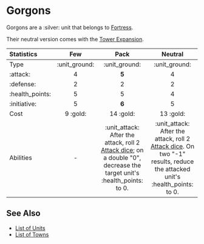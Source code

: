 # Gorgons

Gorgons are a :silver: unit that belongs to [Fortress](../towns/fortress.md).

Their neutral version comes with the [Tower Expansion](../content.md).


| Statistics | Few | Pack | Neutral |
| :--- | :---: | :---: | :---: |
| Type | :unit_ground: | :unit_ground: | :unit_ground: |
| :attack: | 4 | **5** | 4 |
| :defense: | 2 | 2 | 2 |
| :health_points: | 5 | 5 | 4 |
| :initiative: | 5 | **6** | 5 |
| Cost | 9 :gold: | 14 :gold: | 13 :gold: |
| Abilities | - | :unit_attack: After the attack, roll 2 [Attack dice](../dice.md#attack-die); on a double "0", decrease the target unit's :health_points: to 0. | :unit_attack: After the attack, roll 2 [Attack dice](../dice.md#attack-die). On two "-1" results, reduce the attacked unit's :health_points: to 0. |


## See Also

- [List of Units](../units.md)
- [List of Towns](../towns.md)
